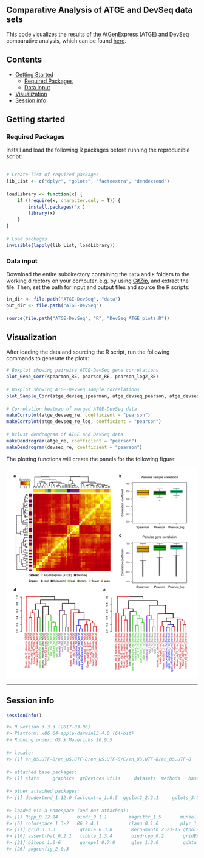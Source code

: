 ## Comparative Analysis of ATGE and DevSeq data sets

This code visualizes the results of the AtGenExpress (ATGE) and DevSeq comparative analysis, which can be found [here](https://github.com/schustischuster/ATGE-DevSeq).


## Contents

* [Getting Started](#getting-started)
  * [Required Packages](#required-packages)
  * [Data input](#data-input)
* [Visualization](#visualization)
* [Session info](#session-info)


## Getting started


### Required Packages
Install and load the following R packages before running the reproducible script:

```R

# Create list of required packages
lib_List <- c("dplyr", "gplots", "factoextra", "dendextend")

loadLibrary <- function(x) { 
    if (!require(x, character.only = T)) {
        install.packages('x')
        library(x)
    }
}

# Load packages
invisible(lapply(lib_List, loadLibrary))

```
  
### Data input
Download the entire subdirectory containing the `data` and `R` folders to the working directory on your computer, e.g. by using [GitZip](http://kinolien.github.io/gitzip/), and extract the file. Then, set the path for input and output files and source the R scripts:

```R
in_dir <- file.path("ATGE-DevSeq", "data")
out_dir <- file.path("ATGE-DevSeq")

source(file.path("ATGE-DevSeq", "R", "DevSeq_ATGE_plots.R"))

```

## Visualization

After loading the data and sourcing the R script, run the following commands to generate the plots:

```R
# Boxplot showing pairwise ATGE-DevSeq gene correlations 
plot_Gene_Corr(spearman_RE, pearson_RE, pearson_log2_RE)

# Boxplot showing ATGE-DevSeq sample correlations
plot_Sample_Corr(atge_devseq_spearman, atge_devseq_pearson, atge_devseq_log_pearson)

# Correlation heatmap of merged ATGE-DevSeq data
makeCorrplot(atge_devseq_re, coefficient = "pearson")
makeCorrplot(atge_devseq_re_log, coefficient = "pearson")

# hclust dendrogram of ATGE and DevSeq data
makeDendrogram(atge_re, coefficient = "pearson")
makeDendrogram(devseq_re, coefficient = "pearson")

```

The plotting functions will create the panels for the following figure:


![ATGE-DevSeq](README_files/ATGE-DevSeq.png)


---
## Session info

```R
sessionInfo()
```

```R
#> R version 3.3.3 (2017-03-06)
#> Platform: x86_64-apple-darwin13.4.0 (64-bit)
#> Running under: OS X Mavericks 10.9.5

#> locale:
#> [1] en_US.UTF-8/en_US.UTF-8/en_US.UTF-8/C/en_US.UTF-8/en_US.UTF-8

#> attached base packages:
#> [1] stats     graphics  grDevices utils     datasets  methods   base   

#> other attached packages:
#> [1] dendextend_1.12.0 factoextra_1.0.5  ggplot2_2.2.1     gplots_3.0.1.1    dplyr_0.7.4 

#> loaded via a namespace (and not attached):
#> [1] Rcpp_0.12.14       bindr_0.1.1        magrittr_1.5       munsell_0.5.0      viridisLite_0.3.0 
#> [6] colorspace_1.3-2   R6_2.4.1           rlang_0.1.6        plyr_1.8.4         caTools_1.17.1    
#> [11] grid_3.3.3         gtable_0.3.0       KernSmooth_2.23-15 gtools_3.5.0       lazyeval_0.2.1    
#> [16] assertthat_0.2.1   tibble_1.3.4       bindrcpp_0.2       gridExtra_2.3      viridis_0.5.1     
#> [21] bitops_1.0-6       ggrepel_0.7.0      glue_1.2.0         gdata_2.18.0       scales_0.5.0      
#> [26] pkgconfig_2.0.3  

```
